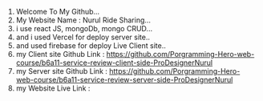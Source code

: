 1. Welcome To My Github...
2. My Website Name : Nurul Ride Sharing...
3. i use react JS, mongoDb, mongo CRUD...
4. and i used Vercel for deploy server site..
5. and used firebase for deploy Live Client site..
6. my Client site Github Link : https://github.com/Porgramming-Hero-web-course/b6a11-service-review-client-side-ProDesignerNurul
7. my Server site Github Link : https://github.com/Porgramming-Hero-web-course/b6a11-service-review-server-side-ProDesignerNurul
8. my Website Live Link : 